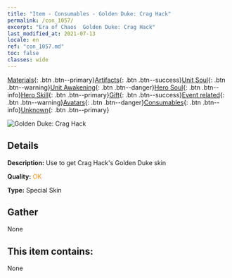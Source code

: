 ```yaml
---
title: "Item - Consumables - Golden Duke: Crag Hack"
permalink: /con_1057/
excerpt: "Era of Chaos  Golden Duke: Crag Hack"
last_modified_at: 2021-07-13
locale: en
ref: "con_1057.md"
toc: false
classes: wide
---
```

 [Materials](/Items/){: .btn .btn--primary}[Artifacts](/Items/Artifacts/){: .btn .btn--success}[Unit Soul](/Items/UnitSoul/){: .btn .btn--warning}[Unit Awakening](/Items/UnitAwakening/){: .btn .btn--danger}[Hero Soul](/Items/HeroSoul/){: .btn .btn--info}[Hero Skill](/Items/HeroSkill/){: .btn .btn--primary}[Gift](/Items/Gift/){: .btn .btn--success}[Event related](/Items/Events/){: .btn .btn--warning}[Avatars](/Items/Avatars/){: .btn .btn--danger}[Consumables](/Items/Consumables/){: .btn .btn--info}[Unknown](/Items/Unknown/){: .btn .btn--primary}

 ![Golden Duke: Crag Hack](/images/h/h_CragHack5.jpg)

## Details
 **Description:** Use to get Crag Hack's Golden Duke skin

 **Quality:** <span style="color: #FF8C00">OK</span>

 **Type:** Special Skin

## Gather

  None

## This item contains:

  None


